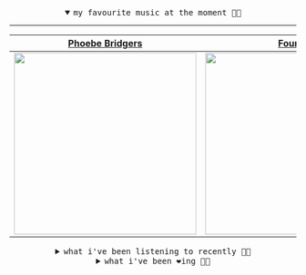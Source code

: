 <details open>

<summary align="center"><samp>my favourite music at the moment 🎵🎶</samp></summary>
<hr />

<!-- toc -->

| [Phoebe Bridgers](https://open.spotify.com/artist/1r1uxoy19fzMxunt3ONAkG)                                                                                        | [Four Tet](https://open.spotify.com/artist/7Eu1txygG6nJttLHbZdQOh)                                                                                               | [Céu](https://open.spotify.com/artist/2eFVsaX3yHLPeWpiqvmeFn)                                                                                                    | [Animal Collective](https://open.spotify.com/artist/4kwxTgCKMipBKhSnEstNKj)                                                                                      |
| ---------------------------------------------------------------------------------------------------------------------------------------------------------------- | ---------------------------------------------------------------------------------------------------------------------------------------------------------------- | ---------------------------------------------------------------------------------------------------------------------------------------------------------------- | ---------------------------------------------------------------------------------------------------------------------------------------------------------------- |
| [<img src="https://i.scdn.co/image/1c90d650ee787a51e18e475584b595c9234eac48" width="320" height="auto">](https://open.spotify.com/artist/1r1uxoy19fzMxunt3ONAkG) | [<img src="https://i.scdn.co/image/f96458025a0640bf1d3c8f764a42ec21d4db1eae" width="320" height="auto">](https://open.spotify.com/artist/7Eu1txygG6nJttLHbZdQOh) | [<img src="https://i.scdn.co/image/a15cbc34c02028e2b6e15efba34e5ed1de1827b4" width="320" height="auto">](https://open.spotify.com/artist/2eFVsaX3yHLPeWpiqvmeFn) | [<img src="https://i.scdn.co/image/db0a7f725199e834a41b8da0c9cfaa1c9f100e26" width="320" height="auto">](https://open.spotify.com/artist/4kwxTgCKMipBKhSnEstNKj) |

<!-- tocstop -->

</details>

<details>

<summary align="center"><samp>what i've been listening to recently 🎵🎶</samp></summary>
<hr />

<!-- toc -->

| [Where You Sink<br />Girlpool](https://open.spotify.com/track/0dmqzxdjX8K2wICrjYQOif)                                                                           | [Only You<br />Steve Monite](https://open.spotify.com/track/69ZGaXg5BV9HRxOgexbu6N)                                                                             | [Starry Night - Original Mix<br />Peggy Gou](https://open.spotify.com/track/5xwzmfxNAxZwMjznQ0eVXL)                                                             | [Wave Goodnight to Me<br />Jeff Rosenstock](https://open.spotify.com/track/1UX0wMV2VShv6HeNqQUNgk)                                                              |
| --------------------------------------------------------------------------------------------------------------------------------------------------------------- | --------------------------------------------------------------------------------------------------------------------------------------------------------------- | --------------------------------------------------------------------------------------------------------------------------------------------------------------- | --------------------------------------------------------------------------------------------------------------------------------------------------------------- |
| [<img src="https://i.scdn.co/image/8d69e1d678f7b584be47f7577d9efac77a8dc201" width="320" height="auto">](https://open.spotify.com/track/0dmqzxdjX8K2wICrjYQOif) | [<img src="https://i.scdn.co/image/ab67616d0000b27335d1612368077fe7e348e5fa" width="320" height="auto">](https://open.spotify.com/track/69ZGaXg5BV9HRxOgexbu6N) | [<img src="https://i.scdn.co/image/56a60dc559ac3a0f2bd66e419c42d0d45e0ae157" width="320" height="auto">](https://open.spotify.com/track/5xwzmfxNAxZwMjznQ0eVXL) | [<img src="https://i.scdn.co/image/f191ce2f2dee7e821a8be98025969abfc144da65" width="320" height="auto">](https://open.spotify.com/track/1UX0wMV2VShv6HeNqQUNgk) |

<!-- tocstop -->

</details>

<details>

<summary align="center"><samp>what i've been ❤️ing 🎵🎶</samp></summary>
<hr />

<!-- toc -->

| [What’s The Goodside?<br />Avey Tare](https://open.spotify.com/album/5jNA5QJJl8BynLKtyrkhGj)                                                                    | [The Lake<br />Typhoon](https://open.spotify.com/album/6wWfPxs1YJO21V4CqgTkCI)                                                                                  | [Kyoto<br />Phoebe Bridgers](https://open.spotify.com/album/2xECuqnvvmVktV7UO8Dd3s)                                                                             | [Night on Earth<br />Jerkcurb](https://open.spotify.com/album/0ZGJ6N2TbWJwUKHTBLxK7H)                                                                           |
| --------------------------------------------------------------------------------------------------------------------------------------------------------------- | --------------------------------------------------------------------------------------------------------------------------------------------------------------- | --------------------------------------------------------------------------------------------------------------------------------------------------------------- | --------------------------------------------------------------------------------------------------------------------------------------------------------------- |
| [<img src="https://i.scdn.co/image/ab67616d0000b27340abcf3fa4d8cda2b45c4af0" width="320" height="auto">](https://open.spotify.com/album/5jNA5QJJl8BynLKtyrkhGj) | [<img src="https://i.scdn.co/image/ab67616d0000b273ebb74f7bcc650d4580222074" width="320" height="auto">](https://open.spotify.com/album/6wWfPxs1YJO21V4CqgTkCI) | [<img src="https://i.scdn.co/image/ab67616d0000b2733040ca980277cf1445934add" width="320" height="auto">](https://open.spotify.com/album/2xECuqnvvmVktV7UO8Dd3s) | [<img src="https://i.scdn.co/image/ab67616d0000b273133265e744cf977263d1fd3b" width="320" height="auto">](https://open.spotify.com/album/0ZGJ6N2TbWJwUKHTBLxK7H) |

<!-- tocstop -->

</details>
